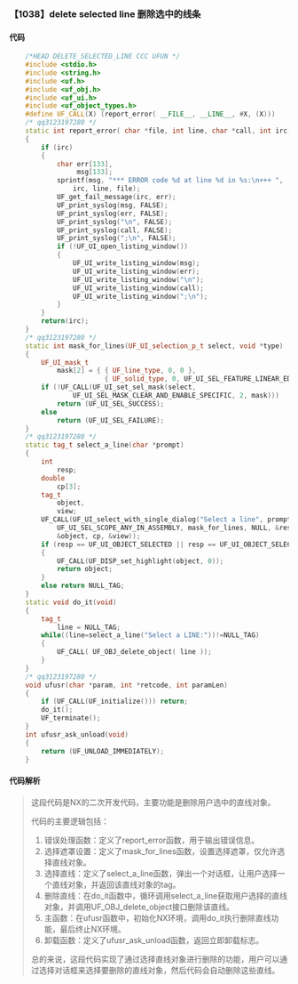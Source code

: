 ### 【1038】delete selected line 删除选中的线条

#### 代码

```cpp
    /*HEAD DELETE_SELECTED_LINE CCC UFUN */  
    #include <stdio.h>  
    #include <string.h>  
    #include <uf.h>  
    #include <uf_obj.h>  
    #include <uf_ui.h>  
    #include <uf_object_types.h>  
    #define UF_CALL(X) (report_error( __FILE__, __LINE__, #X, (X)))  
    /* qq3123197280 */  
    static int report_error( char *file, int line, char *call, int irc)  
    {  
        if (irc)  
        {  
            char err[133],  
                 msg[133];  
            sprintf(msg, "*** ERROR code %d at line %d in %s:\n+++ ",  
                irc, line, file);  
            UF_get_fail_message(irc, err);  
            UF_print_syslog(msg, FALSE);  
            UF_print_syslog(err, FALSE);  
            UF_print_syslog("\n", FALSE);  
            UF_print_syslog(call, FALSE);  
            UF_print_syslog(";\n", FALSE);  
            if (!UF_UI_open_listing_window())  
            {  
                UF_UI_write_listing_window(msg);  
                UF_UI_write_listing_window(err);  
                UF_UI_write_listing_window("\n");  
                UF_UI_write_listing_window(call);  
                UF_UI_write_listing_window(";\n");  
            }  
        }  
        return(irc);  
    }  
    /* qq3123197280 */  
    static int mask_for_lines(UF_UI_selection_p_t select, void *type)  
    {  
        UF_UI_mask_t  
            mask[2] = { { UF_line_type, 0, 0 },  
                        { UF_solid_type, 0, UF_UI_SEL_FEATURE_LINEAR_EDGE } };  
        if (!UF_CALL(UF_UI_set_sel_mask(select,  
                UF_UI_SEL_MASK_CLEAR_AND_ENABLE_SPECIFIC, 2, mask)))  
            return (UF_UI_SEL_SUCCESS);  
        else  
            return (UF_UI_SEL_FAILURE);  
    }  
    /* qq3123197280 */  
    static tag_t select_a_line(char *prompt)  
    {  
        int  
            resp;  
        double  
            cp[3];  
        tag_t  
            object,  
            view;  
        UF_CALL(UF_UI_select_with_single_dialog("Select a line", prompt,  
            UF_UI_SEL_SCOPE_ANY_IN_ASSEMBLY, mask_for_lines, NULL, &resp,  
            &object, cp, &view));  
        if (resp == UF_UI_OBJECT_SELECTED || resp == UF_UI_OBJECT_SELECTED_BY_NAME)  
        {  
            UF_CALL(UF_DISP_set_highlight(object, 0));  
            return object;  
        }  
        else return NULL_TAG;  
    }  
    static void do_it(void)  
    {  
        tag_t  
            line = NULL_TAG;  
        while((line=select_a_line("Select a LINE:"))!=NULL_TAG)  
        {  
            UF_CALL( UF_OBJ_delete_object( line ));     
        }  
    }  
    /* qq3123197280 */  
    void ufusr(char *param, int *retcode, int paramLen)  
    {  
        if (UF_CALL(UF_initialize())) return;  
        do_it();  
        UF_terminate();  
    }  
    int ufusr_ask_unload(void)  
    {  
        return (UF_UNLOAD_IMMEDIATELY);  
    }

```

#### 代码解析

> 这段代码是NX的二次开发代码，主要功能是删除用户选中的直线对象。
>
> 代码的主要逻辑包括：
>
> 1. 错误处理函数：定义了report_error函数，用于输出错误信息。
> 2. 选择遮罩设置：定义了mask_for_lines函数，设置选择遮罩，仅允许选择直线对象。
> 3. 选择直线：定义了select_a_line函数，弹出一个对话框，让用户选择一个直线对象，并返回该直线对象的tag。
> 4. 删除直线：在do_it函数中，循环调用select_a_line获取用户选择的直线对象，并调用UF_OBJ_delete_object接口删除该直线。
> 5. 主函数：在ufusr函数中，初始化NX环境，调用do_it执行删除直线功能，最后终止NX环境。
> 6. 卸载函数：定义了ufusr_ask_unload函数，返回立即卸载标志。
>
> 总的来说，这段代码实现了通过选择直线对象进行删除的功能，用户可以通过选择对话框来选择要删除的直线对象，然后代码会自动删除这些直线。
>
